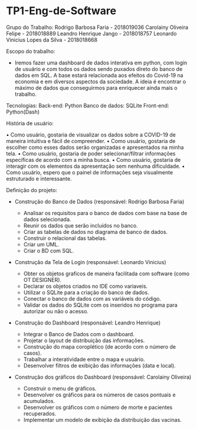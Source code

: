 # TP1-Eng-de-Software

Grupo do Trabalho:
Rodrigo Barbosa Faria - 2018019036
Carolainy Oliveira Felipe - 2018018889
Leandro Henrique Jango - 2018018757
Leonardo Vinicius Lopes da Silva - 2018018668

Escopo do trabalho:
- Iremos fazer uma dashboard de dados interativa em python, com login de usuário e com todos os dados sendo puxados direto do banco de dados em SQL. A base estará relacionada aos efeitos do Covid-19 na economia e em diversos aspectos da sociedade. A ideia é encontrar o máximo de dados que conseguirmos para enriquecer ainda mais o trabalho.

Tecnologias:
Back-end: Python
Banco de dados: SQLite
Front-end: Python(Dash)

História de usuário:

•	Como usuário, gostaria de visualizar os dados sobre a COVID-19 de maneira intuitiva e fácil de compreender.
•	Como usuário, gostaria de escolher como esses dados serão organizadas e apresentados na minha tela.
•	Como usuário, gostaria de poder selecionar/filtrar informações específicas de acordo com a minha busca.
•	Como usuário, gostaria de interagir com os elementos da apresentação sem nenhuma dificuldade.
•	Como usuário, espero que o painel de informações seja visualmente estruturado e interessante.

Definição do projeto:

- Construção do Banco de Dados (responsável: Rodrigo  Barbosa Faria)
  - Analisar os requisitos para o banco de dados com base na base de dados selecionada.
  - Reunir os dados que serão incluídos no banco.
  - Criar as tabelas de dados no diagrama de banco de dados.
  - Construir o relacional das tabelas.
  - Criar um UML.
  - Criar o BD com SQL.

- Construção da Tela de Login (responsável: Leonardo Vinicius)
  - Obter os objetos graficos de maneira facilitada com software (como OT DESIGNER).
  - Declarar os objetos criados no IDE como variaveis.
  - Utilizar o SQLite para a criação do banco de dados.
  - Conectar o banco de dados com as variáveis do código.
  - Validar os dados do SQLite com os inseridos no programa para autorizar ou não o acesso.
 
- Construção do Dashboard (responsável: Leandro Henrique)
  - Integrar o Banco de Dados com o dashboard.
  - Projetar o layout de distribuição das informações.
  - Construção do mapa coroplético (de acordo com o número de casos).
  - Trabalhar a interatividade entre o mapa e usuário.
  - Desenvolver filtros de exibição das informações (data e local).

- Construção dos gráficos do Dashboard (responsável: Carolainy Oliveira)
  - Construir o menu de gráficos.
  - Desenvolver os gráficos para os números de casos pontuais e acumulados.
  - Desenvolver os gráficos com o número de morte e pacientes recuperados.
  - Implementar um modelo de exibição da distribuição das vacinas.
